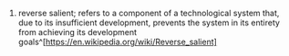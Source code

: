 1. reverse salient; refers to a component of a technological system that, due to its insufficient development, prevents the system in its entirety from achieving its development goals^[https://en.wikipedia.org/wiki/Reverse_salient]